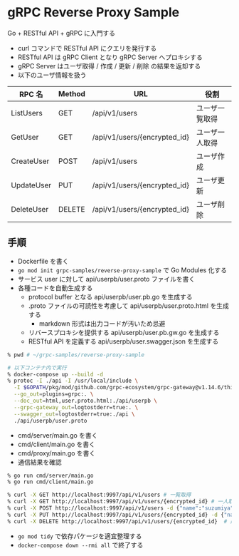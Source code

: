 # gRPC Reverse Proxy Sample

Go + RESTful API + gRPC に入門する

- curl コマンドで RESTful API にクエリを発行する
- RESTful API は gRPC Client となり gRPC Server へプロキシする
- gRPC Server はユーザ取得 / 作成 / 更新 / 削除 の結果を返却する
- 以下のユーザ情報を扱う

| RPC 名     | Method | URL                          | 役割           |
| ---------- | ------ | ---------------------------- | -------------- |
| ListUsers  | GET    | /api/v1/users                | ユーザ一覧取得 |
| GetUser    | GET    | /api/v1/users/{encrypted_id} | ユーザ一人取得 |
| CreateUser | POST   | /api/v1/users                | ユーザ作成     |
| UpdateUser | PUT    | /api/v1/users/{encrypted_id} | ユーザ更新     |
| DeleteUser | DELETE | /api/v1/users/{encrypted_id} | ユーザ削除     |

## 手順

- Dockerfile を書く
- `go mod init grpc-samples/reverse-proxy-sample` で Go Modules 化する
- サービス user に対して api/userpb/user.proto ファイルを書く
- 各種コードを自動生成する
  - protocol buffer となる api/userpb/user.pb.go を生成する
  - .proto ファイルの可読性を考慮して api/userpb/user.proto.html を生成する
    - markdown 形式は出力コードが汚いため忌避
  - リバースプロキシを提供する api/userpb/user.pb.gw.go を生成する
  - RESTful API を定義する api/userpb/user.swagger.json を生成する

```zsh
% pwd # ~/grpc-samples/reverse-proxy-sample

# 以下コンテナ内で実行
% docker-compose up --build -d
% protoc -I ./api -I /usr/local/include \
  -I $GOPATH/pkg/mod/github.com/grpc-ecosystem/grpc-gateway@v1.14.6/third_party/googleapis \
  --go_out=plugins=grpc:. \
  --doc_out=html,user.proto.html:./api/userpb \
  --grpc-gateway_out=logtostderr=true:. \
  --swagger_out=logtostderr=true:./api \
  ./api/userpb/user.proto
```

- cmd/server/main.go を書く
- cmd/client/main.go を書く
- cmd/proxy/main.go を書く
- 通信結果を確認

```zsh
% go run cmd/server/main.go
% go run cmd/client/main.go

% curl -X GET http://localhost:9997/api/v1/users # 一覧取得
% curl -X GET http://localhost:9997/api/v1/users/{encrypted_id} # 一人取得
% curl -X POST http://localhost:9997/api/v1/users -d {"name":"suzumiya"} # 作成
% curl -X PUT http://localhost:9997/api/v1/users/{encrypted_id} -d {"name":"haruhi"} # 更新
% curl -X DELETE http://localhost:9997/api/v1/users/{encrypted_id}  # 削除
```

- `go mod tidy` で依存パケージを適宜整理する
- `docker-compose down --rmi all` で終了する

